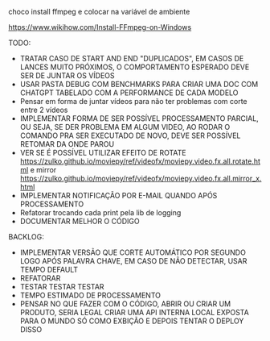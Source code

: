 choco install ffmpeg e colocar na variável de ambiente

https://www.wikihow.com/Install-FFmpeg-on-Windows


TODO: 

- TRATAR CASO DE START AND END "DUPLICADOS", EM CASOS DE LANCES MUITO PRÓXIMOS, O COMPORTAMENTO ESPERADO DEVE SER DE JUNTAR OS VÍDEOS
- USAR PASTA DEBUG COM BENCHMARKS PARA CRIAR UMA DOC COM CHATGPT TABELADO COM A PERFORMANCE DE CADA MODELO
- Pensar em forma de juntar vídeos para não ter problemas com corte entre 2 vídeos
- IMPLEMENTAR FORMA DE SER POSSÍVEL PROCESSAMENTO PARCIAL, OU SEJA, SE DER PROBLEMA EM ALGUM VIDEO, AO RODAR O COMANDO PRA SER EXECUTADO DE NOVO, DEVE SER POSSÍVEL RETOMAR DA ONDE PAROU
- VER SE É POSSÍVEL UTILIZAR EFEITO DE ROTATE https://zulko.github.io/moviepy/ref/videofx/moviepy.video.fx.all.rotate.html e mirror https://zulko.github.io/moviepy/ref/videofx/moviepy.video.fx.all.mirror_x.html
- IMPLEMENTAR NOTIFICAÇÃO POR E-MAIL QUANDO APÓS PROCESSAMENTO
- Refatorar trocando cada print pela lib de logging
- DOCUMENTAR MELHOR O CÓDIGO


BACKLOG:

- IMPLEMENTAR VERSÃO QUE CORTE AUTOMÁTICO POR SEGUNDO LOGO APÓS PALAVRA CHAVE, EM CASO DE NÃO DETECTAR, USAR TEMPO DEFAULT
- REFATORAR
- TESTAR TESTAR TESTAR
- TEMPO ESTIMADO DE PROCESSAMENTO
- PENSAR NO QUE FAZER COM O CÓDIGO, ABRIR OU CRIAR UM PRODUTO, SERIA LEGAL CRIAR UMA API INTERNA LOCAL EXPOSTA PARA O MUNDO SÓ COMO EXBIÇÃO E DEPOIS TENTAR O DEPLOY DISSO